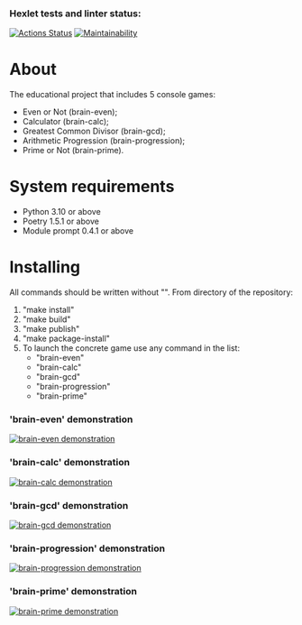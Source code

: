 ### Hexlet tests and linter status:
[![Actions Status](https://github.com/ikhanter/python-project-49/workflows/hexlet-check/badge.svg)](https://github.com/ikhanter/python-project-49/actions)
[![Maintainability](https://api.codeclimate.com/v1/badges/264d99eef6658306b341/maintainability)](https://codeclimate.com/github/ikhanter/python-project-49/maintainability)

# About

The educational project that includes 5 console games:
- Even or Not (brain-even);
- Calculator (brain-calc);
- Greatest Common Divisor (brain-gcd);
- Arithmetic Progression (brain-progression);
- Prime or Not (brain-prime).

# System requirements

- Python 3.10 or above
- Poetry 1.5.1 or above
- Module prompt 0.4.1 or above

# Installing

All commands should be written without "".
From directory of the repository:
1. "make install"
2. "make build"
3. "make publish"
4. "make package-install"
5. To launch the concrete game use any command in the list:
    - "brain-even"
    - "brain-calc"
    - "brain-gcd"
    - "brain-progression"
    - "brain-prime"


### 'brain-even' demonstration

[![brain-even demonstration](https://asciinema.org/a/dXNtBowgPaM669PlsU2PosGHL.png)](https://asciinema.org/a/dXNtBowgPaM669PlsU2PosGHL)

### 'brain-calc' demonstration
[![brain-calc demonstration](https://asciinema.org/a/QRr8hpSEabrTLqrMmvKhwGyzv.png)](https://asciinema.org/a/QRr8hpSEabrTLqrMmvKhwGyzv)

### 'brain-gcd' demonstration
[![brain-gcd demonstration](https://asciinema.org/a/TwvQxFl5RGBMxoU1snOAaHz7T.png)](https://asciinema.org/a/TwvQxFl5RGBMxoU1snOAaHz7T)

### 'brain-progression' demonstration
[![brain-progression demonstration](https://asciinema.org/a/sFGMfWpcD4cq8Ujmvg4EjcIAS.svg)](https://asciinema.org/a/sFGMfWpcD4cq8Ujmvg4EjcIAS)

### 'brain-prime' demonstration
[![brain-prime demonstration](https://asciinema.org/a/RLYmpgWCTrHlJXmyHmkU6pczC.svg)](https://asciinema.org/a/RLYmpgWCTrHlJXmyHmkU6pczC)